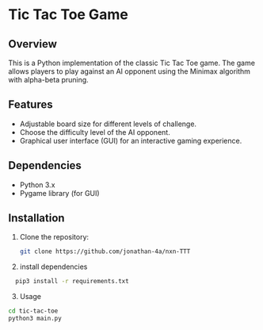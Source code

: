 # Tic Tac Toe Game

## Overview

This is a Python implementation of the classic Tic Tac Toe game. The game allows players to play against an AI opponent using the Minimax algorithm with alpha-beta pruning.

## Features

- Adjustable board size for different levels of challenge.
- Choose the difficulty level of the AI opponent.
- Graphical user interface (GUI) for an interactive gaming experience.

## Dependencies

- Python 3.x
- Pygame library (for GUI)

## Installation

1. Clone the repository:

   ```bash
   git clone https://github.com/jonathan-4a/nxn-TTT

2. install dependencies
```bash
  pip3 install -r requirements.txt
  ```

3. Usage
  ```bash
  cd tic-tac-toe
  python3 main.py
  ```

